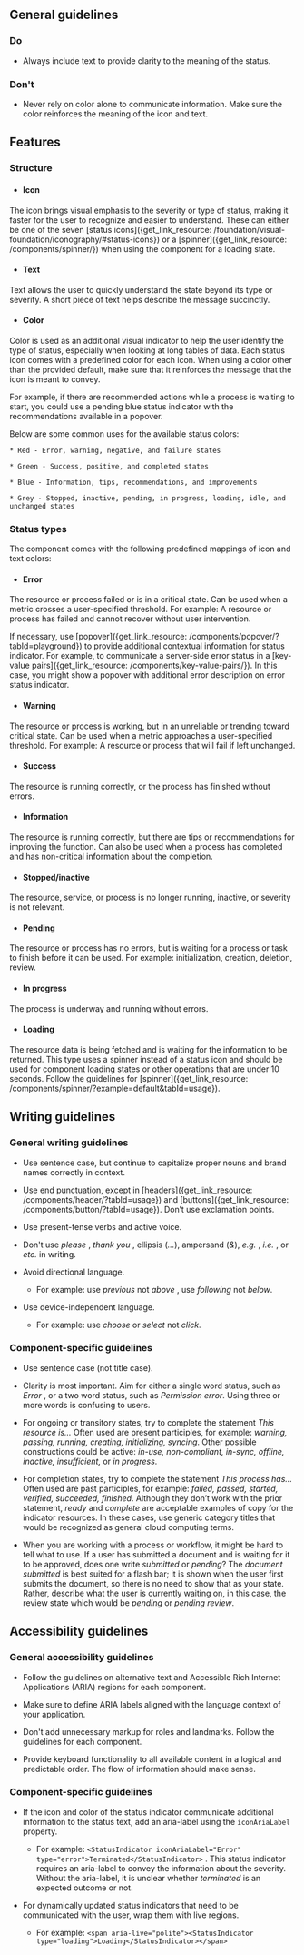 ## General guidelines

### Do

  * Always include text to provide clarity to the meaning of the status.



### Don't

  * Never rely on color alone to communicate information. Make sure the color reinforces the meaning of the icon and text.



## Features

### Structure

  * #### Icon

The icon brings visual emphasis to the severity or type of status, making it faster for the user to recognize and easier to understand. These can either be one of the seven [status icons]({get_link_resource: /foundation/visual-foundation/iconography/#status-icons}) or a [spinner]({get_link_resource: /components/spinner/}) when using the component for a loading state.

  * #### Text

Text allows the user to quickly understand the state beyond its type or severity. A short piece of text helps describe the message succinctly.

  * #### Color

Color is used as an additional visual indicator to help the user identify the type of status, especially when looking at long tables of data. Each status icon comes with a predefined color for each icon. When using a color other than the provided default, make sure that it reinforces the message that the icon is meant to convey.  
  
For example, if there are recommended actions while a process is waiting to start, you could use a pending blue status indicator with the recommendations available in a popover. 

Below are some common uses for the available status colors:

    * Red - Error, warning, negative, and failure states

    * Green - Success, positive, and completed states

    * Blue - Information, tips, recommendations, and improvements

    * Grey - Stopped, inactive, pending, in progress, loading, idle, and unchanged states




### Status types

The component comes with the following predefined mappings of icon and text colors: 

  * #### Error

The resource or process failed or is in a critical state. Can be used when a metric crosses a user-specified threshold. For example: A resource or process has failed and cannot recover without user intervention.

If necessary, use [popover]({get_link_resource: /components/popover/?tabId=playground}) to provide additional contextual information for status indicator. For example, to communicate a server-side error status in a [key-value pairs]({get_link_resource: /components/key-value-pairs/}). In this case, you might show a popover with additional error description on error status indicator.  


  * #### Warning

The resource or process is working, but in an unreliable or trending toward critical state. Can be used when a metric approaches a user-specified threshold. For example: A resource or process that will fail if left unchanged.

  * #### Success

The resource is running correctly, or the process has finished without errors.

  * #### Information

The resource is running correctly, but there are tips or recommendations for improving the function. Can also be used when a process has completed and has non-critical information about the completion.

  * #### Stopped/inactive

The resource, service, or process is no longer running, inactive, or severity is not relevant.

  * #### Pending

The resource or process has no errors, but is waiting for a process or task to finish before it can be used. For example: initialization, creation, deletion, review.

  * #### In progress 

The process is underway and running without errors.

  * #### Loading

The resource data is being fetched and is waiting for the information to be returned. This type uses a spinner instead of a status icon and should be used for component loading states or other operations that are under 10 seconds. Follow the guidelines for [spinner]({get_link_resource: /components/spinner/?example=default&tabId=usage}).




## Writing guidelines

### General writing guidelines

  * Use sentence case, but continue to capitalize proper nouns and brand names correctly in context.

  * Use end punctuation, except in [headers]({get_link_resource: /components/header/?tabId=usage}) and [buttons]({get_link_resource: /components/button/?tabId=usage}). Don’t use exclamation points.

  * Use present-tense verbs and active voice.

  * Don't use _please_ , _thank you_ , ellipsis (_..._), ampersand (_&_), _e.g._ , _i.e._ , or _etc._ in writing.

  * Avoid directional language.

    * For example: use _previous_ not _above_ , use _following_ not _below_.

  * Use device-independent language.

    * For example: use _choose_ or _select_ not _click_.




### Component-specific guidelines

  * Use sentence case (not title case).

  * Clarity is most important. Aim for either a single word status, such as _Error_ , or a two word status, such as _Permission error_. Using three or more words is confusing to users.

  * For ongoing or transitory states, try to complete the statement _This resource is..._ Often used are present participles, for example: _warning, passing, running, creating, initializing, syncing_. Other possible constructions could be active: _in-use, non-compliant, in-sync, offline, inactive, insufficient,_ or _in progress_.

  * For completion states, try to complete the statement _This process has..._ Often used are past participles, for example: _failed, passed, started, verified, succeeded, finished_. Although they don’t work with the prior statement, _ready_ and _complete_ are acceptable examples of copy for the indicator resources. In these cases, use generic category titles that would be recognized as general cloud computing terms.

  * When you are working with a process or workflow, it might be hard to tell what to use. If a user has submitted a document and is waiting for it to be approved, does one write _submitted_ or _pending_? The _document submitted_ is best suited for a flash bar; it is shown when the user first submits the document, so there is no need to show that as your state. Rather, describe what the user is currently waiting on, in this case, the review state which would be _pending_ or _pending review_.




## Accessibility guidelines

### General accessibility guidelines

  * Follow the guidelines on alternative text and Accessible Rich Internet Applications (ARIA) regions for each component.

  * Make sure to define ARIA labels aligned with the language context of your application.

  * Don't add unnecessary markup for roles and landmarks. Follow the guidelines for each component.

  * Provide keyboard functionality to all available content in a logical and predictable order. The flow of information should make sense.




### Component-specific guidelines

  * If the icon and color of the status indicator communicate additional information to the status text, add an aria-label using the `iconAriaLabel` property.

    * For example: `<StatusIndicator iconAriaLabel="Error" type="error">Terminated</StatusIndicator>` . This status indicator requires an aria-label to convey the information about the severity. Without the aria-label, it is unclear whether _terminated_ is an expected outcome or not.

  * For dynamically updated status indicators that need to be communicated with the user, wrap them with live regions. 

    * For example: `<span aria-live="polite"><StatusIndicator type="loading">Loading</StatusIndicator></span>`



